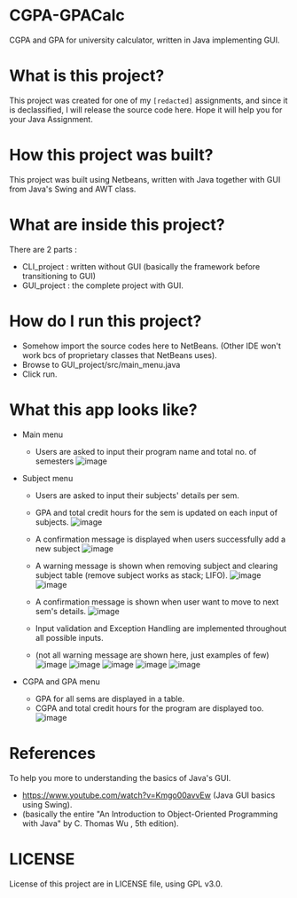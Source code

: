 # CGPA-GPACalc
CGPA and GPA for university calculator, written in Java implementing GUI.

# What is this project?
This project was created for one of my `[redacted]` assignments, and since it is declassified, I will release the source code here. Hope it will help you for your Java Assignment.

# How this project was built?
This project was built using Netbeans, written with Java together with GUI from Java's Swing and AWT class.

# What are inside this project?
There are 2 parts :
- CLI_project : written without GUI (basically the framework before transitioning to GUI)
- GUI_project : the complete project with GUI.

# How do I run this project?
- Somehow import the source codes here to NetBeans. (Other IDE won't work bcs of proprietary classes that NetBeans uses).
- Browse to GUI_project/src/main_menu.java
- Click run.

# What this app looks like?
- Main menu
  - Users are asked to input their program name and total no. of semesters
  ![image](https://user-images.githubusercontent.com/91692409/204714791-60473f84-85df-4eac-b724-7ccb48f3171b.png)

- Subject menu
  - Users are asked to input their subjects' details per sem.
  - GPA and total credit hours for the sem is updated on each input of subjects.
  ![image](https://user-images.githubusercontent.com/91692409/204714982-8f0baa78-a384-4476-a8e4-2c36849da78a.png)

  - A confirmation message is displayed when users successfully add a new subject
  ![image](https://user-images.githubusercontent.com/91692409/204715625-b9443a37-3080-4267-94e9-ca34120f01ac.png)

  - A warning message is shown when removing subject and clearing subject table (remove subject works as stack; LIFO).
  ![image](https://user-images.githubusercontent.com/91692409/204715975-6c9421c1-f4a3-4e30-9569-7d5bdb77c966.png)
  ![image](https://user-images.githubusercontent.com/91692409/204716036-2399e994-7978-4a83-afbf-3345038c9b33.png)

  - A confirmation message is shown when user want to move to next sem's details.
  ![image](https://user-images.githubusercontent.com/91692409/204716133-02956ee8-8ed8-4af1-8f78-5d06611ca8c3.png)

  - Input validation and Exception Handling are implemented throughout all possible inputs.
  - (not all warning message are shown here, just examples of few)
  ![image](https://user-images.githubusercontent.com/91692409/204716780-e9cce1bb-f673-4ded-805e-a5337e91fe91.png)
  ![image](https://user-images.githubusercontent.com/91692409/204716809-19b2a24c-a0f3-4db2-86fd-3fdce9ec9158.png)
  ![image](https://user-images.githubusercontent.com/91692409/204715489-2bdb8463-2dcd-4c90-b5a0-703ef2c306e4.png)
  ![image](https://user-images.githubusercontent.com/91692409/204715526-9cea7c5e-044f-48b3-86fb-f916632b3ff2.png)
  ![image](https://user-images.githubusercontent.com/91692409/204715561-3fb8abfb-7a49-42fa-b206-3141d33bbbea.png)

- CGPA and GPA menu
  - GPA for all sems are displayed in a table.
  - CGPA and total credit hours for the program are displayed too.
  ![image](https://user-images.githubusercontent.com/91692409/204716634-7414e08a-a28b-4436-9937-9d2742f736cd.png)

# References
To help you more to understanding the basics of Java's GUI.
- https://www.youtube.com/watch?v=Kmgo00avvEw (Java GUI basics using Swing).
- (basically the entire "An Introduction to Object-Oriented Programming with Java" by C. Thomas Wu , 5th edition).

# LICENSE
License of this project are in LICENSE file, using GPL v3.0.
